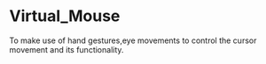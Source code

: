 # Virtual_Mouse
To make use of hand gestures,eye movements to control the cursor movement and its functionality.
